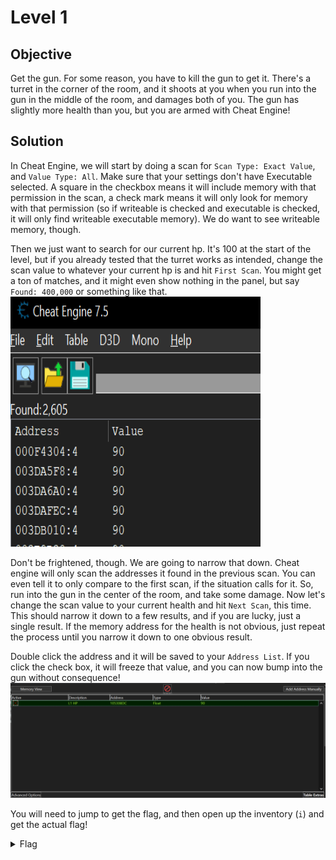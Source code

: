 # Level 1

## Objective
Get the gun. For some reason, you have to kill the gun to get it. There's a turret in the corner of the room, and it shoots 
at you when you run into the gun in the middle of the room, and damages both of you. The gun has slightly more health than 
you, but you are armed with Cheat Engine!

## Solution
In Cheat Engine, we will start by doing a scan for `Scan Type: Exact Value`, and `Value Type: All`. Make sure that your 
settings don't have Executable selected. A square in the checkbox means it will include memory with that permission in the 
scan, a check mark means it will only look for memory with that permission (so if writeable is checked and executable is 
checked, it will only find writeable executable memory). We do want to see writeable memory, though. 

Then we just want to search for our current hp. It's 100 at the start of the level, but if you already tested that the turret
works as intended, change the scan value to whatever your current hp is and hit `First Scan`. You might get a ton of matches, 
and it might even show nothing in the panel, but say `Found: 400,000` or something like that.
<br/>
<img alt="Level 1 CE" height="400" src="L1 CE Scan.png" title="CE Scan" width="400"/>
<br/>

Don't be frightened, though. We are going to narrow that down. Cheat engine will only scan the addresses it found in the 
previous scan. You can even tell it to only compare to the first scan, if the situation calls for it. So, run into the gun
in the center of the room, and take some damage. Now let's change the scan value to your current health and hit `Next Scan`,
this time. This should narrow it down to a few results, and if you are lucky, just a single result. If the memory address
for the health is not obvious, just repeat the process until you narrow it down to one obvious result.

Double click the address and it will be saved to your `Address List`. If you click the check box, it will freeze that value,
and you can now bump into the gun without consequence!
<br/>
<img alt="Level 1 CE" src="L1 Address List.png" title="Address List" />
<br/>

You will need to jump to get the flag, and then open up the inventory (`i`) and get the actual flag!

<details>
<summary>Flag</summary>
GHCTF{this_is_the_first_flag_woot}  
<br/>
<img alt="Level 0 solution" height="400" src="L1.png" title="Flag" width="400"/>
</details>
